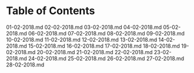 # Table of Contents

01-02-2018.md
02-02-2018.md
03-02-2018.md
04-02-2018.md
05-02-2018.md
06-02-2018.md
07-02-2018.md
08-02-2018.md
09-02-2018.md
10-02-2018.md
11-02-2018.md
12-02-2018.md
13-02-2018.md
14-02-2018.md
15-02-2018.md
16-02-2018.md
17-02-2018.md
18-02-2018.md
19-02-2018.md
20-02-2018.md
21-02-2018.md
22-02-2018.md
23-02-2018.md
24-02-2018.md
25-02-2018.md
26-02-2018.md
27-02-2018.md
28-02-2018.md